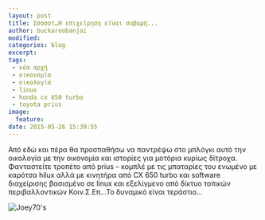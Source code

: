 ```yaml
---
layout: post
title: Σσσσστ…Η επιχείρηση είναι σοβαρή...
author: buckaroobanjai
modified:
categories: blog
excerpt:
tags:
 - νέα αρχή
 - οικονομία
 - οικολογία
 - linux
 - honda cx 650 turbo
 - toyota prius
image:
  feature:
date: 2015-05-26 15:39:55
---
```


Από εδώ και πέρα θα προσπαθήσω να παντρέψω στο μπλόγκι αυτό την οικολογία με την οικονομία και ιστορίες για μοτόρια κυρίως δίτροχα. Φανταστείτε τροπέτο από prius –  κομπλέ με τις μπαταρίες του ενωμένο με καρότσα hilux αλλά με κινητήρα από CX 650 turbo και software διαχείρισης βασισμένο σε linux και εξελίγμενο από δίκτυο τοπικών περιβαλλοντικών Κοιν.Σ.Επ…Το δυναμικό είναι τεράστιο…

![Joey70's](http://i.imgur.com/YrmW6EX.jpg)
